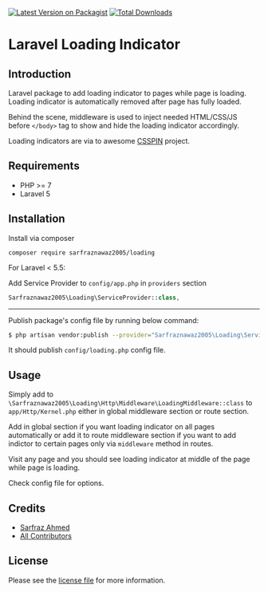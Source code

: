 [![Latest Version on Packagist][ico-version]][link-packagist]
[![Total Downloads][ico-downloads]][link-downloads]

# Laravel Loading Indicator

## Introduction ##

Laravel package to add loading indicator to pages while page is loading. Loading indicator is automatically removed after page has fully loaded.

Behind the scene, middleware is used to inject needed HTML/CSS/JS before `</body>` tag to show and hide the loading indicator accordingly.

Loading indicators are via to awesome [CSSPIN](https://github.com/webkul/csspin) project.

## Requirements ##

 - PHP >= 7
 - Laravel 5

## Installation ##

Install via composer

```
composer require sarfraznawaz2005/loading
```

For Laravel < 5.5:

Add Service Provider to `config/app.php` in `providers` section

```php
Sarfraznawaz2005\Loading\ServiceProvider::class,
```

---

Publish package's config file by running below command:

```bash
$ php artisan vendor:publish --provider="Sarfraznawaz2005\Loading\ServiceProvider"
```
It should publish `config/loading.php` config file.

## Usage ##

Simply add to `\Sarfraznawaz2005\Loading\Http\Middleware\LoadingMiddleware::class` to `app/Http/Kernel.php` either in global middleware section or route section.

Add in global section if you want loading indicator on all pages automatically or add it to route middleware section if you want to add indictor to certain pages only via `middleware` method in routes.

Visit any page and you should see loading indicator at middle of the page while page is loading.

Check config file for options.


## Credits

- [Sarfraz Ahmed][link-author]
- [All Contributors][link-contributors]

## License

Please see the [license file](license.md) for more information.

[ico-version]: https://img.shields.io/packagist/v/sarfraznawaz2005/loading.svg?style=flat-square
[ico-downloads]: https://img.shields.io/packagist/dt/sarfraznawaz2005/loading.svg?style=flat-square

[link-packagist]: https://packagist.org/packages/sarfraznawaz2005/loading
[link-downloads]: https://packagist.org/packages/sarfraznawaz2005/loading
[link-author]: https://github.com/sarfraznawaz2005
[link-contributors]: https://github.com/sarfraznawaz2005/loading/graphs/contributors
